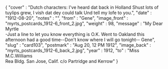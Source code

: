 {
  "cover" : "Dutch characters: I've heard dat back in Holland Shust lots of tuylips grew, I vish dat dey could talk Und tell my lofe to you.",
  "date" : "1912-08-20",
  "notes" : "",
  "from" : "Gene",
  "image_front" : "myrts_postcards_1912-6_front_2.jpg",
  "weight" : 98,
  "message" : "My Dear Myrtle<br>-Just a line to let you know everything is O.K. Went to Oakland this afternoon had a good time--Don't know where I will go tonight-- Gene",
  "slug" : "card103",
  "postmark" : "Aug 20, 12 PM 1912",
  "image_back" : "myrts_postcards_1912-6_back_2.jpg",
  "year" : 1912,
  "to" : "Miss M.C.Williams<br> Rea Bldg. San Jose, Calif. c/o Partridge and Kerrow"
}
